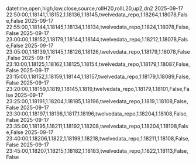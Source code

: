 datetime,open,high,low,close,source,rollH20,rollL20,up2,dn2
2025-09-17 22:50:00,1.18141,1.18152,1.18136,1.18145,twelvedata_repo,1.18264,1.18078,False,False
2025-09-17 22:55:00,1.18144,1.18145,1.18134,1.18134,twelvedata_repo,1.1824,1.18078,False,False
2025-09-17 23:00:00,1.18152,1.18179,1.18144,1.18144,twelvedata_repo,1.18212,1.18078,False,False
2025-09-17 23:05:00,1.18139,1.18145,1.18126,1.18126,twelvedata_repo,1.18179,1.18078,False,False
2025-09-17 23:10:00,1.18125,1.18162,1.18125,1.18154,twelvedata_repo,1.18179,1.18087,False,False
2025-09-17 23:15:00,1.18152,1.18159,1.18144,1.18157,twelvedata_repo,1.18179,1.18089,False,False
2025-09-17 23:20:00,1.18159,1.1819,1.18145,1.1819,twelvedata_repo,1.18179,1.18101,False,False
2025-09-17 23:25:00,1.18191,1.18204,1.18185,1.18196,twelvedata_repo,1.1819,1.18108,False,False
2025-09-17 23:30:00,1.18197,1.18198,1.1817,1.18196,twelvedata_repo,1.18204,1.18108,False,False
2025-09-17 23:35:00,1.18195,1.18211,1.18192,1.18208,twelvedata_repo,1.18204,1.18108,False,False
2025-09-17 23:40:00,1.18206,1.1822,1.18199,1.18218,twelvedata_repo,1.18211,1.18108,False,False
2025-09-17 23:45:00,1.18207,1.18215,1.18182,1.18183,twelvedata_repo,1.1822,1.18113,False,False
